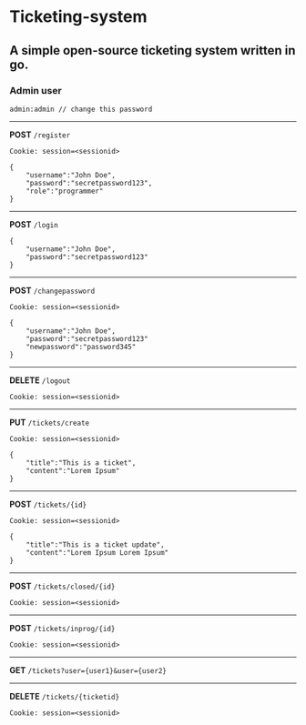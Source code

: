 # Ticketing-system

## A simple open-source ticketing system written in go.

### Admin user
 `admin:admin // change this password`

----
**POST** `/register`
```
Cookie: session=<sessionid>
```

```
{
    "username":"John Doe",
    "password":"secretpassword123",
    "role":"programmer"
}
```
----
**POST** `/login`

```
{
    "username":"John Doe",
    "password":"secretpassword123"
}
```
----
**POST** `/changepassword`
```
Cookie: session=<sessionid>
```

```
{
    "username":"John Doe",
    "password":"secretpassword123"
    "newpassword":"password345"
}
```
----
**DELETE** `/logout`

```
Cookie: session=<sessionid>
```
----
**PUT** `/tickets/create`
```
Cookie: session=<sessionid>
```
```
{
    "title":"This is a ticket",
    "content":"Lorem Ipsum"
}
```


----
**POST** `/tickets/{id}`
```
Cookie: session=<sessionid>
```
```
{
    "title":"This is a ticket update",
    "content":"Lorem Ipsum Lorem Ipsum"
}
```
----
**POST** `/tickets/closed/{id}`
```
Cookie: session=<sessionid>
```
----
**POST** `/tickets/inprog/{id}`
```
Cookie: session=<sessionid>
```
----
**GET** `/tickets?user={user1}&user={user2}`

----
**DELETE** `/tickets/{ticketid}`
```
Cookie: session=<sessionid>
```